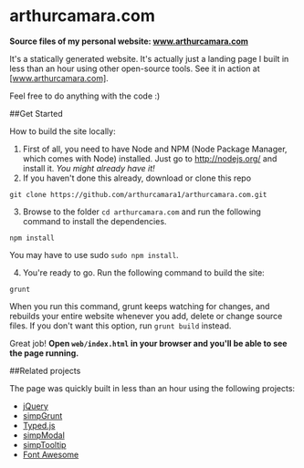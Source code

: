 arthurcamara.com
=========

**Source files of my personal website: www.arthurcamara.com**

It's a statically generated website. It's actually just a landing page I built in less than an hour using other open-source tools. See it in action at [www.arthurcamara.com].

Feel free to do anything with the code :)

##Get Started

How to build the site locally:

1. First of all, you need to have Node and NPM (Node Package Manager, which comes with Node) installed. Just go to http://nodejs.org/ and install it. *You might already have it!*
2. If you haven't done this already, download or clone this repo
```
git clone https://github.com/arthurcamara1/arthurcamara.com.git
```
3. Browse to the folder ```cd arthurcamara.com``` and run the following command to install the dependencies.
```
npm install
```
You may have to use sudo ```sudo npm install```.

4. You're ready to go. Run the following command to build the site:
```
grunt
```

When you run this command, grunt keeps watching for changes, and rebuilds your entire website whenever you add, delete or change source files. If you don't want this option, run ```grunt build``` instead.

Great job! **Open ```web/index.html``` in your browser and you'll be able to see the page running.**

##Related projects

The page was quickly built in less than an hour using the following projects:
* [jQuery](http://jquery.com/)
* [simpGrunt](https://github.com/arthurcamara1/simpGrunt)
* [Typed.js](https://github.com/mattboldt/typed.js)
* [simpModal](https://github.com/arthurcamara1/simpModal)
* [simpTooltip](https://github.com/arthurcamara1/simpTooltip)
* [Font Awesome](http://fontawesome.io/)
